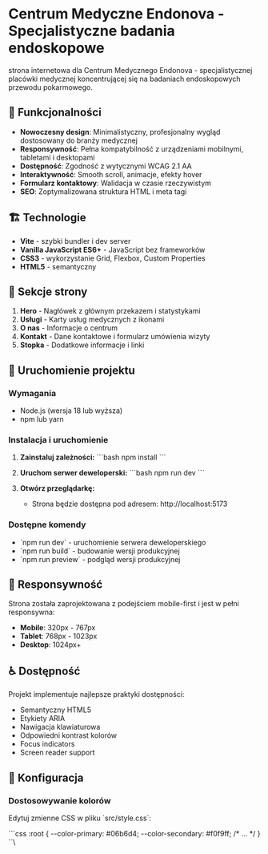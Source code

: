 # Centrum Medyczne Endonova - Specjalistyczne badania endoskopowe

strona internetowa dla Centrum Medycznego Endonova - specjalistycznej placówki medycznej koncentrującej się na badaniach endoskopowych przewodu pokarmowego.

## 🎯 Funkcjonalności

- **Nowoczesny design**: Minimalistyczny, profesjonalny wygląd dostosowany do branży medycznej
- **Responsywność**: Pełna kompatybilność z urządzeniami mobilnymi, tabletami i desktopami
- **Dostępność**: Zgodność z wytycznymi WCAG 2.1 AA
- **Interaktywność**: Smooth scroll, animacje, efekty hover
- **Formularz kontaktowy**: Walidacja w czasie rzeczywistym
- **SEO**: Zoptymalizowana struktura HTML i meta tagi

## 🏗️ Technologie

- **Vite** - szybki bundler i dev server
- **Vanilla JavaScript ES6+** - JavaScript bez frameworków
- **CSS3** - wykorzystanie Grid, Flexbox, Custom Properties
- **HTML5** - semantyczny 

## 📱 Sekcje strony

1. **Hero** - Nagłówek z głównym przekazem i statystykami
2. **Usługi** - Karty usług medycznych z ikonami
3. **O nas** - Informacje o centrum
4. **Kontakt** - Dane kontaktowe i formularz umówienia wizyty
5. **Stopka** - Dodatkowe informacje i linki

## 🚀 Uruchomienie projektu

### Wymagania
- Node.js (wersja 18 lub wyższa)
- npm lub yarn

### Instalacja i uruchomienie

1. **Zainstaluj zależności:**
   \`\`\`bash
   npm install
   \`\`\`

2. **Uruchom serwer deweloperski:**
   \`\`\`bash
   npm run dev
   \`\`\`

3. **Otwórz przeglądarkę:**
   - Strona będzie dostępna pod adresem: http://localhost:5173

### Dostępne komendy

- \`npm run dev\` - uruchomienie serwera deweloperskiego
- \`npm run build\` - budowanie wersji produkcyjnej
- \`npm run preview\` - podgląd wersji produkcyjnej

## 📱 Responsywność

Strona została zaprojektowana z podejściem mobile-first i jest w pełni responsywna:

- **Mobile**: 320px - 767px
- **Tablet**: 768px - 1023px
- **Desktop**: 1024px+

## ♿ Dostępność

Projekt implementuje najlepsze praktyki dostępności:

- Semantyczny HTML5
- Etykiety ARIA
- Nawigacja klawiaturowa
- Odpowiedni kontrast kolorów
- Focus indicators
- Screen reader support

## 🔧 Konfiguracja

### Dostosowywanie kolorów
Edytuj zmienne CSS w pliku \`src/style.css\`:

\`\`\`css
:root {
  --color-primary: #06b6d4;
  --color-secondary: #f0f9ff;
  /* ... */
}
\`\`\
